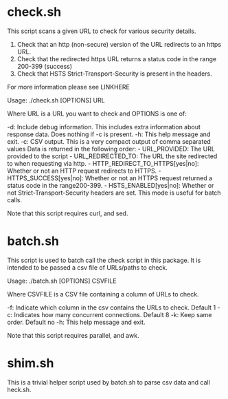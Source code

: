 # check.sh
This script scans a given URL to check for various security details.
  1. Check that an http (non-secure) version of the URL redirects to an https
     URL.
  2. Check that the redirected https URL returns a status code in the range
     200-399 (success)
  3. Check that HSTS Strict-Transport-Security is present in the headers.

For more information please see LINKHERE

Usage: ./check.sh [OPTIONS] URL

Where URL is a URL you want to check and OPTIONS is one of:

  -d: Include debug information. This includes extra information about response
      data. Does nothing if -c is present.
  -h: This help message and exit.
  -c: CSV output. This is a very compact output of comma separated values
      Data is returned in the following order:
        - URL_PROVIDED: The URL provided to the script
        - URL_REDIRECTED_TO: The URL the site redirected to when requesting via
          http.
        - HTTP_REDIRECT_TO_HTTPS[yes|no]: Whether or not an HTTP request redirects to
          HTTPS.
        - HTTPS_SUCCESS[yes|no]: Whether or not an HTTPS request returned a status code
          in the range200-399.
        - HSTS_ENABLED[yes|no]: Whether or not Strict-Transport-Security headers are set.
      This mode is useful for batch calls.

Note that this script requires curl, and sed.


# batch.sh

This script is used to batch call the check script in this package. It is
intended to be passed a csv file of URLs/paths to check.

Usage: ./batch.sh [OPTIONS] CSVFILE

Where CSVFILE is a CSV file containing a column of URLs to check.

  -f: Indicate which column in the csv contains the URLs to check. Default 1
  -c: Indicates how many concurrent connections. Default 8
  -k: Keep same order. Default no
  -h: This help message and exit.

Note that this script requires parallel, and awk.

# shim.sh

This is a trivial helper script used by batch.sh to parse csv data and call heck.sh.
